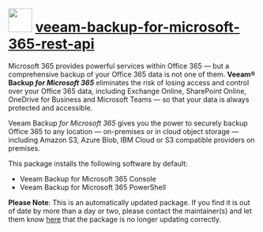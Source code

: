 # <img src="https://cdn.jsdelivr.net/gh/mkevenaar/chocolatey-packages@66206ce27f4fe396e0b935a41199e04fbf8eabe5/icons/veeam-backup-for-microsoft-365-rest-api.png" width="48" height="48"/> [veeam-backup-for-microsoft-365-rest-api](https://community.chocolatey.org/packages/veeam-backup-for-microsoft-365-rest-api)

Microsoft 365 provides powerful services within Office 365 — but a comprehensive backup of your Office 365 data is not one of them. **Veeam® Backup _for Microsoft 365_** eliminates the risk of losing access and control over your Office 365 data, including Exchange Online, SharePoint Online, OneDrive for Business and Microsoft Teams — so that your data is always protected and accessible.

Veeam Backup _for Microsoft 365_ gives you the power to securely backup Office 365 to any location — on-premises or in cloud object storage — including Amazon S3, Azure Blob, IBM Cloud or S3 compatible providers on premises.

This package installs the following software by default:

* Veeam Backup for Microsoft 365 Console
* Veeam Backup for Microsoft 365 PowerShell

**Please Note**: This is an automatically updated package. If you find it is
out of date by more than a day or two, please contact the maintainer(s) and
let them know [here](https://github.com/mkevenaar/chocolatey-packages/issues) that the package is no longer updating correctly.
